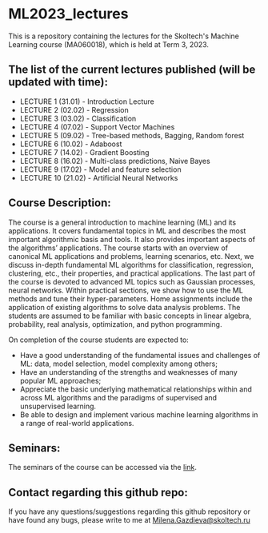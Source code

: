 # ML2023_lectures
This is a repository containing the lectures for the Skoltech's Machine Learning course (MA060018), which is held at Term 3, 2023.

## The list of the current lectures published (will be updated with time):
- LECTURE 1 (31.01) - Introduction Lecture
- LECTURE 2 (02.02) - Regression
- LECTURE 3 (03.02) - Classification
- LECTURE 4 (07.02) - Support Vector Machines
- LECTURE 5 (09.02) - Tree-based methods, Bagging, Random forest
- LECTURE 6 (10.02) - Adaboost
- LECTURE 7 (14.02) - Gradient Boosting
- LECTURE 8 (16.02) - Multi-class predictions, Naive Bayes
- LECTURE 9 (17.02) - Model and feature selection
- LECTURE 10 (21.02) - Artificial Neural Networks

## Course Description:
The course is a general introduction to machine learning (ML) and its applications. It covers fundamental topics in ML and describes the most important algorithmic basis and tools. It also provides important aspects of the algorithms’ applications. The course starts with an overview of canonical ML applications and problems, learning scenarios, etc. Next, we discuss in-depth fundamental ML algorithms for classification, regression, clustering, etc., their properties, and practical applications. The last part of the course is devoted to advanced ML topics such as Gaussian processes, neural networks. Within practical sections, we show how to use the ML methods and tune their hyper-parameters. Home assignments include the application of existing algorithms to solve data analysis problems. The students are assumed to be familiar with basic concepts in linear algebra, probability, real analysis, optimization, and python programming.

On completion of the course students are expected to:

- Have a good understanding of the fundamental issues and challenges of ML: data, model selection, model complexity among others;
- Have an understanding of the strengths and weaknesses of many popular ML approaches;
- Appreciate the basic underlying mathematical relationships within and across ML algorithms and the paradigms of supervised and unsupervised learning.
- Be able to design and implement various machine learning algorithms in a range of real-world applications.

## Seminars:
The seminars of the course can be accessed via the [link](https://github.com/adasegroup/ML2023_seminars).

## Contact regarding this github repo:
If you have any questions/suggestions regarding this github repository or have found any bugs, please write to me at Milena.Gazdieva@skoltech.ru 
